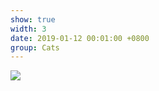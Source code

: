 ```yaml
---
show: true
width: 3
date: 2019-01-12 00:01:00 +0800
group: Cats
---
```

<div>
    <img src="{{ 'assets/images/etc/cat1.jpg' | relative_url }}" class="img-fluid rounded-xl" >
</div>

